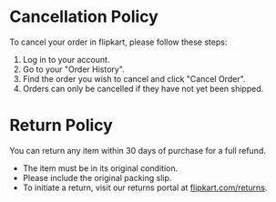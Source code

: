 # Cancellation Policy

To cancel your order in flipkart, please follow these steps:
1. Log in to your account.
2. Go to your "Order History".
3. Find the order you wish to cancel and click "Cancel Order".
4. Orders can only be cancelled if they have not yet been shipped.

# Return Policy

You can return any item within 30 days of purchase for a full refund.
- The item must be in its original condition.
- Please include the original packing slip.
- To initiate a return, visit our returns portal at [flipkart.com/returns](http://flipkart.com/returns).
